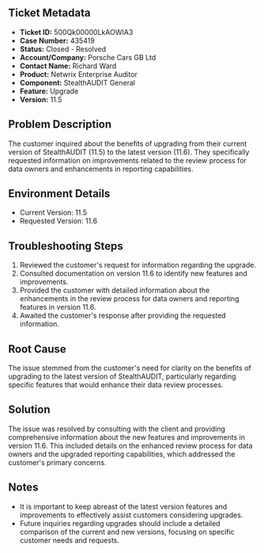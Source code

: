 ## Ticket Metadata
- **Ticket ID:** 500Qk00000LkAOWIA3
- **Case Number:** 435419
- **Status:** Closed - Resolved
- **Account/Company:** Porsche Cars GB Ltd
- **Contact Name:** Richard Ward
- **Product:** Netwrix Enterprise Auditor
- **Component:** StealthAUDIT General
- **Feature:** Upgrade
- **Version:** 11.5

## Problem Description
The customer inquired about the benefits of upgrading from their current version of StealthAUDIT (11.5) to the latest version (11.6). They specifically requested information on improvements related to the review process for data owners and enhancements in reporting capabilities.

## Environment Details
- Current Version: 11.5
- Requested Version: 11.6

## Troubleshooting Steps
1. Reviewed the customer's request for information regarding the upgrade.
2. Consulted documentation on version 11.6 to identify new features and improvements.
3. Provided the customer with detailed information about the enhancements in the review process for data owners and reporting features in version 11.6.
4. Awaited the customer's response after providing the requested information.

## Root Cause
The issue stemmed from the customer's need for clarity on the benefits of upgrading to the latest version of StealthAUDIT, particularly regarding specific features that would enhance their data review processes.

## Solution
The issue was resolved by consulting with the client and providing comprehensive information about the new features and improvements in version 11.6. This included details on the enhanced review process for data owners and the upgraded reporting capabilities, which addressed the customer's primary concerns.

## Notes
- It is important to keep abreast of the latest version features and improvements to effectively assist customers considering upgrades.
- Future inquiries regarding upgrades should include a detailed comparison of the current and new versions, focusing on specific customer needs and requests.